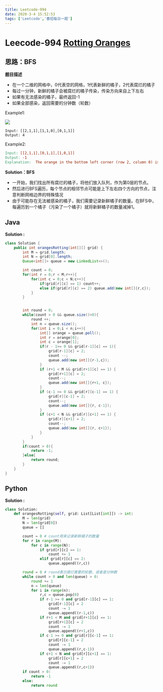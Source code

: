 ```yaml
---
title: Leetcode-994
date: 2020-3-4 15:52:53
tags: ['Leetcode','春招每日一题']
---
```


# Leecode-994 [Rotting Oranges](https://leetcode-cn.com/problems/rotting-oranges/)

## 思路：BFS

**题目描述**

- 在一个二维的网格中，0代表空的网格，1代表新鲜的橘子，2代表腐烂的橘子
- 每过一分钟，新鲜的橘子会被腐烂的橘子传染，传染方向来自上下左右
- 如果有无法感染的橘子，最终返回-1
- 如果全部感染，返回需要的分钟数（轮数）

Example1:

<img src='https://assets.leetcode.com/uploads/2019/02/16/oranges.png'>

```
Input: [[2,1,1],[1,1,0],[0,1,1]]
Output: 4
```

Example2:

```makefile
Input: [[2,1,1],[0,1,1],[1,0,1]]
Output: -1
Explanation:  The orange in the bottom left corner (row 2, column 0) is never rotten, because rotting only happens 4-directionally.
```



**Solution：BFS**

- 一开始，我们找出所有腐烂的橘子，将他们放入队列，作为第0层的节点。
- 然后进行BFS遍历，每个节点的相邻节点可能是上下左右四个方向的节点，注意判断网格边界的特殊情况
- 由于可能存在无法被感染的橘子，我们需要记录新鲜橘子的数量。在BFS中，每遍历到一个橘子（污染了一个橘子）就将新鲜橘子的数量减掉1。

<!--more-->



## Java

**Solution :**

```java
class Solution {
    public int orangesRotting(int[][] grid) {
        int M = grid.length;
        int N = grid[0].length;
        Queue<int[]> queue = new LinkedList<>();

        int count = 0;
        for(int r = 0;r < M;r++){
            for(int c = 0;c < N;c++){
                if(grid[r][c] == 1) count++;
                else if(grid[r][c] == 2) queue.add(new int[]{r,c});
            }
        }


        int round = 0;
        while(count > 0 && queue.size()>0){
            round ++;
            int n = queue.size();
            for(int i = 0;i < n;i++){
                int[] orange = queue.poll();
                int r = orange[0];
                int c = orange[1];
                if(r - 1>= 0 && grid[r-1][c] == 1){
                    grid[r-1][c] = 2;
                    count --;
                    queue.add(new int[]{r-1,c});
                } 
                if (r+1 < M && grid[r+1][c] == 1) {
                    grid[r+1][c] = 2;
                    count--;
                    queue.add(new int[]{r+1, c});
                }
                if (c-1 >= 0 && grid[r][c-1] == 1) {
                    grid[r][c-1] = 2;
                    count--;
                    queue.add(new int[]{r, c-1});
                }
                if (c+1 < N && grid[r][c+1] == 1) {
                    grid[r][c+1] = 2;
                    count--;
                    queue.add(new int[]{r, c+1});
                }                
            }
        }
        if(count > 0){
            return -1;
        }else{
            return round;
        }
    }
}
```



## Python 

**Solution :**

```python
class Solution:
    def orangesRotting(self, grid: List[List[int]]) -> int:
        M = len(grid)
        N = len(grid[0])
        queue = []

        count = 0 # count用来记录新鲜橘子的数量
        for r in range(M):
            for c in range(N):
                if grid[r][c] == 1:
                    count += 1
                elif grid[r][c] == 2:
                    queue.append((r,c))

        round = 0 # round表示腐烂需要的轮数，或者是分钟数
        while count > 0 and len(queue) > 0:
            round += 1
            n = len(queue)
            for i in range(n):
                r,c = queue.pop(0)
                if r-1 >= 0 and grid[r-1][c] == 1:
                    grid[r-1][c] = 2
                    count -= 1
                    queue.append((r-1,c))
                if r+1 < M and grid[r+1][c] == 1:
                    grid[r+1][c] = 2
                    count -= 1
                    queue.append((r+1,c))
                if c-1 >= 0 and grid[r][c-1] == 1:
                    grid[r][c-1] = 2
                    count -= 1
                    queue.append((r,c-1))
                if c+1 < N and grid[r][c+1] == 1:
                    grid[r][c+1] = 2
                    count -= 1
                    queue.append((r,c+1))
        if count > 0:
            return -1
        else:
            return round
```



